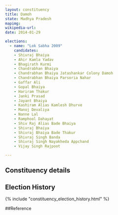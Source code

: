 ```yaml
---
layout: constituency
title: Damoh
state: Madhya Pradesh
mapimg: 
wikipedia-url: 
date: 2014-01-29

elections: 
  - name: "Lok Sabha 2009"
    candidates: 
    - Shivraj Bhaiya 
    - Ahir Kamla Yadav 
    - Bhagirath Kurmi 
    - Chandrabhan Bhaiya 
    - Chandrabhan Bhaiya Jatashankar Colony Damoh 
    - Chandrabhan Bhaiya Parsoria Nahar 
    - Gaffar Ali 
    - Gopal Bhaiya 
    - Hariram Thakur 
    - Janki Prasad 
    - Jayant Bhaiya 
    - Kashiram Alias Kamlesh Dhurve 
    - Manoj Devaliya 
    - Nanne Lal 
    - Ramphool Dahayat 
    - Shiv Raj Alias Bade Bhaiya 
    - Shivraj Bhaiya 
    - Shivraj Bhaiya Bade Thakur 
    - Shivraj Singh Banda 
    - Shivraj Singh Nayakheda Appchand 
    - Vijay Singh Rajpoot 

---
```

## Constituency details


## Election History
{% include "constituency_election_history.html" %}

##Reference
